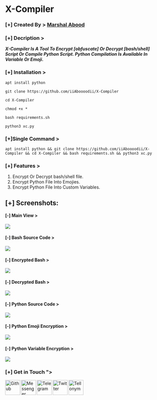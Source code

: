 # X-Compiler

### [+] Created By > <a href="https://github.com/iiAboooodii">Marshal Abood</a> 

### [+] Decription >
***X-Compiler Is A Tool To Encrypt [obfuscate] Or Decrypt [bash/shell] Script Or Compile Python Script. Python Compilation Is Available In Variable Or Emoji.***

### [+] Installation >

```apt install python```

```git clone https://github.com/iiAboooodii/X-Compiler```

```cd X-Compiler```

```chmod +x *```

```bash requirements.sh```

```python3 xc.py```


### [+]Single Command >
```
apt install python && git clone https://github.com/iiAboooodii/X-Compiler && cd X-Compiler && bash requirements.sh && python3 xc.py
```

### [+] Features >
1. Encrypt Or Decrypt bash/shell file.
2. Encrypt Python File Into Emojies.
3. Encrypt Python File Into Custom Variables.

## [+] Screenshots:

#### [-] Main View >

<img src="https://github.com/iiAboooodii/X-Compiler/raw/main/main.jpg">

#### [-] Bash Source Code >

<img src="https://github.com/iiAboooodii/X-Compiler/raw/main/screenshots/source-bash.jpeg">

#### [-] Encrypted Bash >

<img src="https://github.com/iiAboooodii/X-Compiler/raw/main/screenshots/encrypted-bash.jpeg">

#### [-] Decrypted Bash >

<img src="https://github.com/iiAboooodii/X-Compiler/raw/main/screenshots/decrypted-bash.jpeg">

#### [-] Python Source Code >

<img src="https://github.com/iiAboooodii/X-Compiler/raw/main/screenshots/source-py.JPG">

#### [-] Python Emoji Encryption >

<img src="https://github.com/iiAboooodii/X-Compiler/raw/main/screenshots/emoji-encryption.jpeg">

#### [-] Python Variable Encryption >

<img src="https://github.com/iiAboooodii/X-Compiler/raw/main/screenshots/variable-encryption.jpeg">



### [+] Get in Touch ">
<a href="https://github.com/iiAboooodii"><img align="left" title="Github" alt="Github" width="48px" src="assets/github.png" /></a>
<a href="https://m.me/xiAbooD"><img align="left" title="Messenger" alt="Messenger" width="48px" src="assets/messenger.png" /></a>
<a href="https://t.me/i7iii0"><img align="left" title="Telegram" alt="Telegram" width="48px" src="assets/telegram.png" /></a>
<a href="https://twitter.com/iiAboooodii"><img align="left" title="Twitter" alt="Twitter" width="48px" src="assets/twitter.png" /></a>
<a href="https://tellonym.me/flxv"><img align="left" title="Tellonym" alt="Tellonym" width="48px" src="assets/tellonym.png" /></a>
